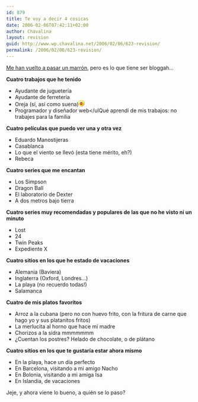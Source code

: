 ```yaml
---
id: 879
title: Te voy a decir 4 cosicas
date: 2006-02-06T07:42:11+02:00
author: Chavalina
layout: revision
guid: http://www.wp.chavalina.net/2006/02/06/623-revision/
permalink: /2006/02/06/623-revision/
---
```

<a href="http://www.criteriondg.info/wordpress/archives/2006/02/06/meme-again-de-4-en-4/" target="_blank">Me han vuelto a pasar un marr&oacute;n</a>, pero es lo que tiene ser bloggah…

**Cuatro trabajos que he tenido** 

  * Ayudante de jugueter&iacute;a
  * Ayudante de ferreter&iacute;a
  * Oreja (s&iacute;, as&iacute; como suena)![emo](/imagenes/emoticonos/risa.gif) 
  * Programador y dise&ntilde;ador web</ulQué aprend&iacute; de mis trabajos: no trabajes para la familia
  
**Cuatro pel&iacute;culas que puedo ver una y otra vez** </p> 

  * Eduardo Manostijeras
  * Casablanca
  * Lo que el viento se llev&oacute; (esta tiene mérito, eh?)
  * Rebeca

**Cuatro series que me encantan** 

  * Los Simpson
  * Dragon Ball
  * El laboratorio de Dexter
  * A dos metros bajo tierra

**Cuatro series muy recomendadas y populares de las que no he visto ni un minuto** 

  * Lost
  * 24
  * Twin Peaks
  * Expediente X

**Cuatro sitios en los que he estado de vacaciones** 

  * Alemania (Baviera)
  * Inglaterra (Oxford, Londres…)
  * La playa (no recuerdo todas!)
  * Salamanca

**Cuatro de mis platos favoritos** 

  * Arroz a la cubana (pero no con huevo frito, con la fritura de carne que hago yo y sus platanitos fritos)
  * La merlucita al horno que hace mi madre
  * Chorizos a la sidra mmmmmmm
  * &iquest;Cuentan los postres? Helado de chocolate, o de plátano

**Cuatro sitios en los que te gustar&iacute;a estar ahora mismo** 

  * En la playa, hace un d&iacute;a perfecto
  * En Barcelona, visitando a mi amigo Nacho
  * En Bolonia, visitando a mi amiga Isa
  * En Islandia, de vacaciones

Jeje, y ahora viene lo bueno, a quién se lo paso?
